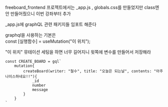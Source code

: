freeboard_frontend 프로젝트에서는 _app.js , globals.css를 만들었지만
class엔 안 만들어줬으니 이번 강좌부터 추가

_app.js에 graphQL 관련 패키지들 임포트 해준다

graphql을 사용하는 기본은   
const [실행함수] = useMutation("이 위치");   

"이 위치" 뮤테이션 세팅을 하면 너무 길어지니 윗쪽에 변수를 만들어서 저장해라

    const CREATE_BOARD = gql`
        mutation{
            createBoard(writer: "철수", title: "오늘은 되는날", contents: "아주 나이스하네요!!"){
                _id
                number
                message
            }
        }
    `